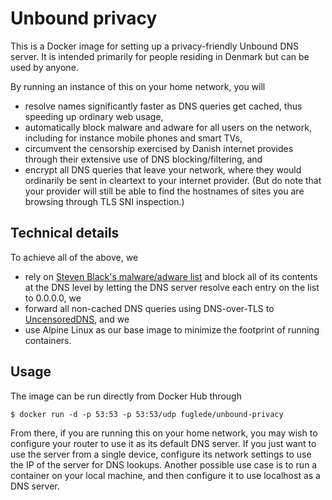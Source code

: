# Unbound privacy

This is a Docker image for setting up a privacy-friendly Unbound DNS server. It is intended primarily for people residing in Denmark but can be used by anyone.

By running an instance of this on your home network, you will

* resolve names significantly faster as DNS queries get cached, thus speeding up ordinary web usage,
* automatically block malware and adware for all users on the network, including for instance mobile phones and smart TVs,
* circumvent the censorship exercised by Danish internet provides through their extensive use of DNS blocking/filtering, and
* encrypt all DNS queries that leave your network, where they would ordinarily be sent in cleartext to your internet provider. (But do note that your provider will still be able to find the hostnames of sites you are browsing through TLS SNI inspection.)


## Technical details

To achieve all of the above, we

* rely on [Steven Black's malware/adware list](https://github.com/StevenBlack/hosts) and block all of its contents at the DNS level by letting the DNS server resolve each entry on the list to 0.0.0.0, we
* forward all non-cached DNS queries using DNS-over-TLS to [UncensoredDNS](https://blog.uncensoreddns.org/), and we
* use Alpine Linux as our base image to minimize the footprint of running containers.


## Usage

The image can be run directly from Docker Hub through

```
$ docker run -d -p 53:53 -p 53:53/udp fuglede/unbound-privacy 
```

From there, if you are running this on your home network, you may wish to configure your router to use it as its default DNS server. If you just want to use the server from a single device, configure its network settings to use the IP of the server for DNS lookups. Another possible use case is to run a container on your local machine, and then configure it to use localhost as a DNS server.
